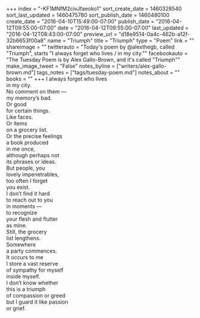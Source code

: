 +++
index = "-KF1MNfM2civJfaeoko1"
sort_create_date = 1460328540
sort_last_updated = 1460475780
sort_publish_date = 1460480100
create_date = "2016-04-10T15:49:00-07:00"
publish_date = "2016-04-12T09:55:00-07:00"
date = "2016-04-12T09:55:00-07:00"
last_updated = "2016-04-12T08:43:00-07:00"
preview_url = "d18e9514-0a4c-462b-a12f-32b6653f00a8"
name = "Triumph"
title = "Triumph"
type = "Poem"
link = ""
shareimage = ""
twitterauto = "Today's poem by @alexthegb, called \"Triumph\", starts \"I always forget who lives / in my city.\""
facebookauto = "The Tuesday Poem is by Alex Gallo-Brown, and it's called \"Triumph\""
make_image_tweet = "False"
notes_byline = ["writers/alex-gallo-brown.md"]
tags_notes = ["tags/tuesday-poem.md"]
notes_about = ""
books = ""
+++
I always forget who lives<br>
in my city.<br>
No comment on them &mdash;<br>
my memory’s bad.<br>
Or good<br>
for certain things.<br>
Like faces.<br>
Or items<br>
on a grocery list.<br>
Or the precise feelings<br> 
a book produced<br>
in me once,<br>
although perhaps not<br>
its phrases or ideas.<br>
But people, you<br>
lovely impenetrables,<br>
too often I forget<br>
you exist.<br>
I don’t find it hard<br>
to reach out to you<br>
in moments &mdash;<br>
to recognize<br>
your flesh and flutter<br>
as mine.<br>
Still, the grocery<br>
list lengthens.<br>
Somewhere<br>
a party commences.<br>
It occurs to me<br>
I store a vast reserve<br>
of sympathy for myself<br>
inside myself.<br>
I don’t know whether<br>
this is a triumph<br>
of compassion or greed<br>
but I guard it like passion<br>
or grief.